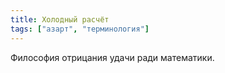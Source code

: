 ```yaml
---
title: Холодный расчёт
tags: ["азарт", "терминология"]
---
```


Философия отрицания удачи ради математики.